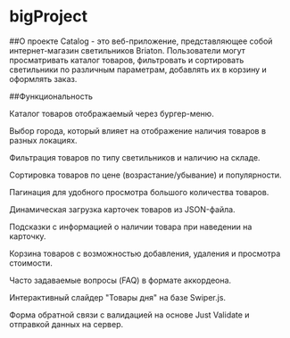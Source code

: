 # bigProject

##О проекте
Catalog - это веб-приложение, представляющее собой интернет-магазин светильников Briaton. Пользователи могут просматривать каталог товаров, фильтровать и сортировать светильники по различным параметрам, добавлять их в корзину и оформлять заказ.

##Функциональность

Каталог товаров отображаемый через бургер-меню.

Выбор города, который влияет на отображение наличия товаров в разных локациях.

Фильтрация товаров по типу светильников и наличию на складе.

Сортировка товаров по цене (возрастание/убывание) и популярности.

Пагинация для удобного просмотра большого количества товаров.

Динамическая загрузка карточек товаров из JSON-файла.

Подсказки с информацией о наличии товара при наведении на карточку.

Корзина товаров с возможностью добавления, удаления и просмотра стоимости.

Часто задаваемые вопросы (FAQ) в формате аккордеона.

Интерактивный слайдер "Товары дня" на базе Swiper.js.

Форма обратной связи с валидацией на основе Just Validate и отправкой данных на сервер.
